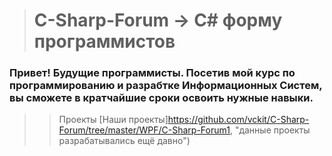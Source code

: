 ># C-Sharp-Forum -> C# форму программистов
### Привет! Будущие программисты. Посетив мой курс по программированию и разрабтке Информационных Систем, вы сможете в кратчайшие сроки освоить нужные навыки.
>>Проекты
[Наши проекты]https://github.com/vckit/C-Sharp-Forum/tree/master/WPF/C-Sharp-Forum1, "данные проекты разрабатывались ещё давно")
